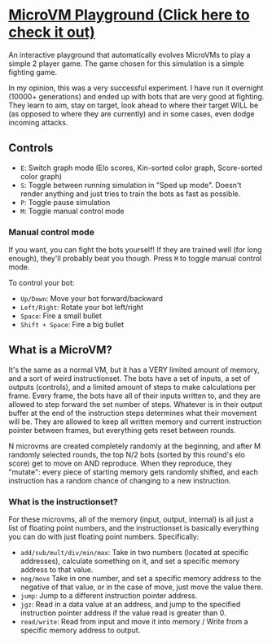 # [MicroVM Playground (Click here to check it out)](https://benjaminjkern.github.io/microvm-playground)
An interactive playground that automatically evolves MicroVMs to play a simple 2 player game. The game chosen for this simulation is a simple fighting game.

In my opinion, this was a very successful experiment. I have run it overnight (10000+ generations) and ended up with bots that are very good at fighting. They learn to aim, stay on target, look ahead to where their target WILL be (as opposed to where they are currently) and in some cases, even dodge incoming attacks.

## Controls
- `E`: Switch graph mode (Elo scores, Kin-sorted color graph, Score-sorted color graph)
- `S`: Toggle between running simulation in "Sped up mode". Doesn't render anything and just tries to train the bots as fast as possible.
- `P`: Toggle pause simulation
- `M`: Toggle manual control mode

### Manual control mode
If you want, you can fight the bots yourself! If they are trained well (for long enough), they'll probably beat you though. Press `M` to toggle manual control mode.

To control your bot:
- `Up/Down`: Move your bot forward/backward
- `Left/Right`: Rotate your bot left/right
- `Space`: Fire a small bullet
- `Shift + Space`: Fire a big bullet

## What is a MicroVM?
It's the same as a normal VM, but it has a VERY limited amount of memory, and a sort of weird instructionset.
The bots have a set of inputs, a set of outputs (controls), and a limited amount of steps to make calculations per frame.
Every frame, the bots have all of their inputs written to, and they are allowed to step forward the set number of steps. Whatever is in their output buffer at the end of the instruction steps determines what their movement will be. They are allowed to keep all written memory and current instruction pointer between frames, but everything gets reset between rounds.

N microvms are created completely randomly at the beginning, and after M randomly selected rounds, the top N/2 bots (sorted by this round's elo score) get to move on AND reproduce. When they reproduce, they "mutate": every piece of starting memory gets randomly shifted, and each instruction has a random chance of changing to a new instruction.

### What is the instructionset?
For these microvms, all of the memory (input, output, internal) is all just a list of floating point numbers, and the instructionset is basically everything you can do with just floating point numbers. Specifically:
- `add/sub/mult/div/min/max`: Take in two numbers (located at specific addresses), calculate something on it, and set a specific memory address to that value.
- `neg/move` Take in one number, and set a specific memory address to the negative of that value, or in the case of move, just move the value there.
- `jump`: Jump to a different instruction pointer address.
- `jgz`: Read in a data value at an address, and jump to the specified instruction pointer address if the value read is greater than 0.
- `read/write`: Read from input and move it into memory / Write from a specific memory address to output.
